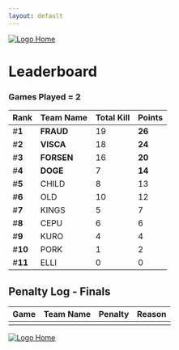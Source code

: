 ```yaml
---
layout: default
---
```


[ ![Logo](https://kanziebub.github.io/ProjectSEA/assets/images/bullet_rev.png) Home](https://kanziebub.github.io/ProjectSEA/)

# **Leaderboard**

### Games Played = 2

|  Rank  | Team Name             | Total Kill | **Points** |
|:-------|:----------------------|:-----------|:-----------|
| #**1** | **FRAUD** | 19 | **26** | 
| #**2** | **VISCA** | 18 | **24** | 
| #**3** | **FORSEN** | 16 | **20** | 
| #**4** | **DOGE** | 7 | **14** | 
| #**5** | CHILD | 8 | 13 | 
| #**6** | OLD | 10 | 12 | 
| #**7** | KINGS | 5 | 7 | 
| #**8** | CEPU | 6 | 6 | 
| #**9** | KURO | 4 | 4 | 
| #**10** | PORK | 1 | 2 | 
| #**11** | ELLI | 0 | 0 | 
 

## Penalty Log - Finals

|  Game  | Team Name | Penalty | Reason                |
|:-------|:----------|:--------|:----------------------| 
|  |  |  |  |

[ ![Logo](https://kanziebub.github.io/ProjectSEA/assets/images/bullet_rev.png) Home](https://kanziebub.github.io/ProjectSEA/)
